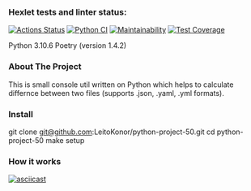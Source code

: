 ### Hexlet tests and linter status:
[![Actions Status](https://github.com/LeitoKonor/python-project-50/workflows/hexlet-check/badge.svg)](https://github.com/LeitoKonor/python-project-50/actions)
[![Python CI](https://github.com/LeitoKonor/python-project-50/actions/workflows/main.yml/badge.svg)](https://github.com/LeitoKonor/python-project-50/actions/workflows/main.yml)
[![Maintainability](https://api.codeclimate.com/v1/badges/97d2ecce938e393d97cf/maintainability)](https://codeclimate.com/github/LeitoKonor/python-project-50/maintainability)
[![Test Coverage](https://api.codeclimate.com/v1/badges/97d2ecce938e393d97cf/test_coverage)](https://codeclimate.com/github/LeitoKonor/python-project-50/test_coverage)

Python 3.10.6 Poetry (version 1.4.2)

### About The Project

This is small console util written on Python which helps to calculate differnce between two files (supports .json, .yaml, .yml formats).

### Install

git clone git@github.com:LeitoKonor/python-project-50.git
cd python-project-50
make setup

### How it works

[![asciicast](https://asciinema.org/a/ZdyAQGfqPuR30KV8wY0LKdwA8.svg)](https://asciinema.org/a/ZdyAQGfqPuR30KV8wY0LKdwA8)
